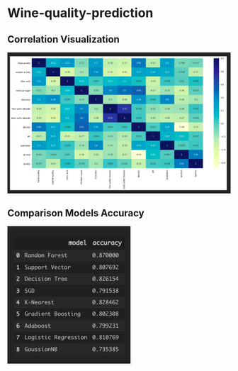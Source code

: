 # Wine-quality-prediction

## Correlation Visualization
![image](https://github.com/ask-santosh/Wine-quality-prediction/blob/main/images/Screenshot%202022-02-07%20at%208.34.25%20PM.png)

## Comparison Models Accuracy
![image](https://github.com/ask-santosh/Wine-quality-prediction/blob/main/images/Screenshot%202022-02-07%20at%208.34.37%20PM.png)
